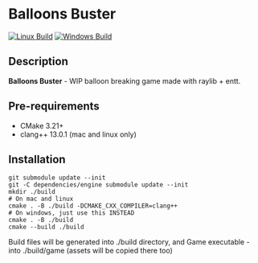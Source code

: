 # Balloons Buster

[![Linux Build](https://github.com/moonburnt/balloons_buster/actions/workflows/build_linux.yml/badge.svg)](https://github.com/moonburnt/balloons_buster/actions/workflows/build_linux.yml)
[![Windows Build](https://github.com/moonburnt/balloons_buster/actions/workflows/build_windows.yml/badge.svg)](https://github.com/moonburnt/balloons_buster/actions/workflows/build_windows.yml)

## Description

**Balloons Buster** - WIP balloon breaking game made with raylib + entt.

## Pre-requirements

- CMake 3.21+
- clang++ 13.0.1 (mac and linux only)

## Installation

```
git submodule update --init
git -C dependencies/engine submodule update --init
mkdir ./build
# On mac and linux
cmake . -B ./build -DCMAKE_CXX_COMPILER=clang++
# On windows, just use this INSTEAD
cmake . -B ./build
cmake --build ./build
```

Build files will be generated into ./build directory, and Game executable - into
./build/game (assets will be copied there too)
